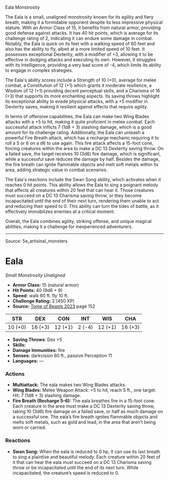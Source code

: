 <MonsterName/>Eala</MonsterName>
<CreatureType/>Monstrosity</CreatureType>

<summary>The Eala is a small, unaligned monstrosity known for its agility and fiery breath, making it a formidable opponent despite its less impressive physical stature. With an Armor Class of 15, it benefits from natural armor, providing good defense against attacks. It has 40 hit points, which is average for its challenge rating of 2, indicating it can endure some damage in combat. Notably, the Eala is quick on its feet with a walking speed of 60 feet and also has the ability to fly, albeit at a more limited speed of 10 feet. It possesses exceptional Dexterity, with a modifier of +3, allowing it to be effective in dodging attacks and executing its own. However, it struggles with its Intelligence, providing a very bad score of -4, which limits its ability to engage in complex strategies.</summary>

<detail>

The Eala's ability scores include a Strength of 10 (+0), average for melee combat, a Constitution of 12 (+1) which grants it moderate resilience, a Wisdom of 12 (+1) providing decent perceptual skills, and a Charisma of 16 (+3) that supports its more enchanting aspects. Its saving throws highlight its exceptional ability to evade physical attacks, with a +5 modifier in Dexterity saves, making it resilient against effects that require agility.

In terms of offensive capabilities, the Eala can make two Wing Blades attacks with a +5 to hit, making it quite proficient in melee combat. Each successful attack inflicts 7 (1d8 + 3) slashing damage, which is a good amount for its challenge rating. Additionally, the Eala can unleash a powerful Fire Breath attack, which has a recharge mechanic requiring it to roll a 5 or 6 on a d6 to use again. This fire attack affects a 15-foot cone, forcing creatures within the area to make a DC 13 Dexterity saving throw. On a failed save, the target receives 10 (3d6) fire damage, which is significant, while a successful save reduces the damage by half. Besides the damage, the fire breath can ignite flammable objects and melt soft metals within its area, adding strategic value in combat scenarios.

The Eala's reactions include the Swan Song ability, which activates when it reaches 0 hit points. This ability allows the Eala to sing a poignant melody that affects all creatures within 20 feet that can hear it. Those creatures must succeed on a DC 13 Charisma saving throw, or they become incapacitated until the end of their next turn, rendering them unable to act and reducing their speed to 0. This ability can turn the tides of battle, as it effectively immobilizes enemies at a critical moment. 

Overall, the Eala combines agility, striking offense, and unique magical abilities, making it a challenge for inexperienced adventurers.</detail>



---

Source: 5e_artisinal_monsters

# Eala

*Small* *Monstrosity* *Unaligned*

- **Armor Class:** 15 (natural armor)
- **Hit Points:** 40 (9d6 + 9)
- **Speed:** walk 60 ft. fly 10 ft.
- **Challenge Rating:** 2 (450 XP)
- **Source:** [Tome of Beasts 2023](https://koboldpress.com/kpstore/product/tome-of-beasts-1-2023-edition/) page 152

| STR | DEX | CON | INT | WIS | CHA |
| --- | --- | --- | --- | --- | --- |
| 10 (+0) | 16 (+3) | 12 (+1) | 2 (-4) | 12 (+1) | 16 (+3) |

- **Saving Throws**: Dex +5
- **Skills:** 
- **Damage Immunities:** fire
- **Senses:** darkvision 60 ft., passive Perception 11
- **Languages:** —

### Actions

- **Multiattack:** The eala makes two Wing Blades attacks.
- **Wing Blades:** Melee Weapon Attack: +5 to hit, reach 5 ft., one target. Hit: 7 (1d8 + 3) slashing damage.
- **Fire Breath (Recharge 5–6):** The eala breathes fire in a 15-foot cone. Each creature in the area must make a DC 13 Dexterity saving throw, taking 10 (3d6) fire damage on a failed save, or half as much damage on a successful one. The eala’s fire breath ignites flammable objects and melts soft metals, such as gold and lead, in the area that aren’t being worn or carried.

### Reactions

- **Swan Song:** When the eala is reduced to 0 hp, it can use its last breath to sing a plaintive and beautiful melody. Each creature within 20 feet of it that can hear the eala must succeed on a DC 13 Charisma saving throw or be incapacitated until the end of its next turn. While incapacitated, the creature’s speed is reduced to 0.



